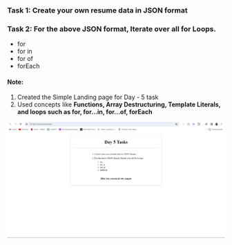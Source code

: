 <h3>Task 1: Create your own resume data in JSON format </h3>

<h3> Task 2: For the above JSON format, Iterate over all for Loops. </h3>
 <ul style="margin: 10px auto">
  <li>for</li>
  <li>for in</li>
  <li>for of</li>
  <li>forEach</li>
</ul>

<h4>Note: </h4>

1. Created the Simple Landing page for Day - 5 task <br/>
2. Used concepts like <b>Functions, Array Destructuring, Template Literals, and loops such as for, for...in, for...of, forEach</b>

![alt text](https://github.com/santhosh404/Day-5/blob/main/snapshot.png?raw=true)

